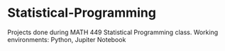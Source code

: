 # Statistical-Programming
Projects done during MATH 449 Statistical Programming class. Working environments: Python, Jupiter Notebook
